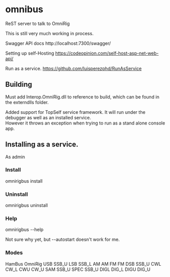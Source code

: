 # omnibus
ReST server to talk to OmniRig

This is still very much working in process.

Swagger API docs
http://localhost:7300/swagger/

Setting up self-Hosting
https://codeopinion.com/self-host-asp-net-web-api/

Run as a service.
https://github.com/luisperezphd/RunAsService

## Building

Must add Interop.OmniRig.dll to reference to build, which can be found in the externdlls folder.

Added support for TopSelf service framework.  It will run under the debugger as well as an installed service.  
However it throws an exception when trying to run as a stand alone console app.

## Installing as a service.

As admin 

### Install
 omnirigbus install

### Uninstall

omnirigbus uninstall

### Help

omnirigbus --help

Not sure why yet, but --autostart doesn't work for me.  

### Modes
HamBus     OmniRig
USB         SSB_U
LSB         SSB_L
AM          AM
FM          FM
DSB         SSB_U
CWL         CW_L
CWU         CW_U
SAM         SSB_U
SPEC        SSB_U
DIGL        DIG_L
DIGU        DIG_U




